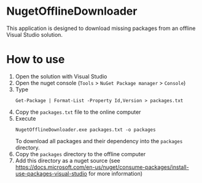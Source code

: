 # NugetOfflineDownloader
This application is designed to download missing packages from an offline Visual Studio solution.

# How to use

1. Open the solution with Visual Studio
1. Open the nuget console (`Tools` > `NuGet Package manager` > `Console`)
1. Type
    ```
    Get-Package | Format-List -Property Id,Version > packages.txt
    ```
1. Copy the `packages.txt` file to the online computer
1. Execute
    ```
    NugetOfflineDownloader.exe packages.txt -o packages
    ```
    To download all packages and their dependency into the `packages` directory.
1. Copy the `packages` directory to the offline computer
1. Add this directory as a nuget source (see https://docs.microsoft.com/en-us/nuget/consume-packages/install-use-packages-visual-studio for more information)